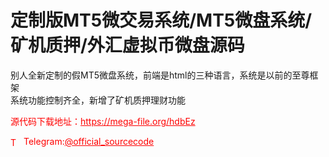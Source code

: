 # 定制版MT5微交易系统/MT5微盘系统/矿机质押/外汇虚拟币微盘源码

别人全新定制的假MT5微盘系统，前端是html的三种语言，系统是以前的至尊框架<br>系统功能控制齐全，新增了矿机质押理财功能<br>


<p style="color: red;">源代码下载地址：<a href="https://mega-file.org/hdbEz" style="color: red;">https://mega-file.org/hdbEz</a></p><p style="color: red;"><img src="https://cdn-icons-png.flaticon.com/512/2111/2111646.png" alt="Telegram Icon" style="width: 16px; vertical-align: middle; margin-right: 5px;">Telegram:<a href="https://t.me/official_sourcecode" style="color: red;">@official_sourcecode</a></p>